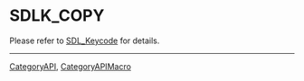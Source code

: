 # SDLK_COPY

Please refer to [SDL_Keycode](SDL_Keycode) for details.

----
[CategoryAPI](CategoryAPI), [CategoryAPIMacro](CategoryAPIMacro)

